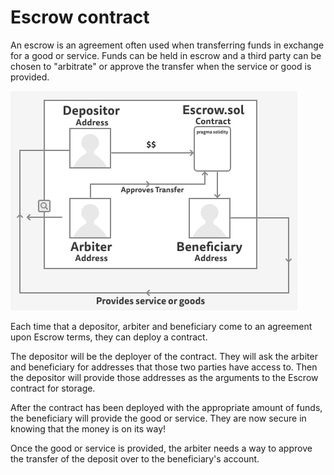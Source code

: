 # Escrow contract

An escrow is an agreement often used when transferring funds in exchange for a good or service. Funds can be held in escrow and a third party can be chosen to "arbitrate" or approve the transfer when the service or good is provided.

![Alt text](image.png)

Each time that a depositor, arbiter and beneficiary come to an agreement upon Escrow terms, they can deploy a contract.

The depositor will be the deployer of the contract. They will ask the arbiter and beneficiary for addresses that those two parties have access to. Then the depositor will provide those addresses as the arguments to the Escrow contract for storage.

After the contract has been deployed with the appropriate amount of funds, the beneficiary will provide the good or service. They are now secure in knowing that the money is on its way! 

Once the good or service is provided, the arbiter needs a way to approve the transfer of the deposit over to the beneficiary's account.
